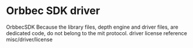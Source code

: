# Orbbec SDK driver

OrbbecSDK Because the library files, depth engine and driver files, are dedicated code, do not belong to the mit protocol.  driver license reference misc/driver/license
